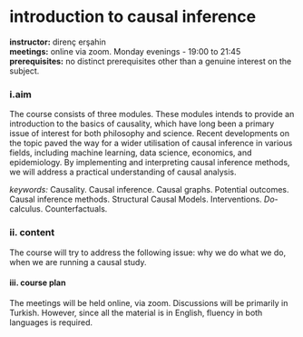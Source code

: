 # introduction to causal inference

**instructor:** direnç erşahin  
**meetings:** online via zoom. Monday evenings - 19:00 to 21:45         
**prerequisites:** no distinct prerequisites other than a genuine interest on the subject.   

### i.aim   
The course consists of three modules. These modules intends to provide an introduction to the basics of causality, which have long been a primary issue of interest for both philosophy and science. Recent developments on the topic paved the way for a wider utilisation of causal inference in various fields, including machine learning, data science, economics, and epidemiology. By implementing and interpreting causal inference methods, we will address a practical understanding of causal analysis.  

*keywords:* Causality. Causal inference.  Causal graphs. Potential outcomes. Causal inference methods. Structural Causal Models. Interventions. *Do*-calculus. Counterfactuals.  

### ii. content   
The course will try to address the following issue: why we do what we do, when we are running a causal study.   

#### iii. course plan   
The meetings will be held online, via zoom. Discussions will be primarily in Turkish. However, since all the material is in English, fluency in both languages is required. 

